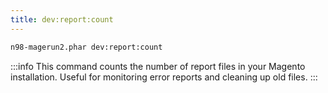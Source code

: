 ```yaml
---
title: dev:report:count
---
```


```sh
n98-magerun2.phar dev:report:count
```

:::info
This command counts the number of report files in your Magento installation. Useful for monitoring error reports and cleaning up old files.
:::
